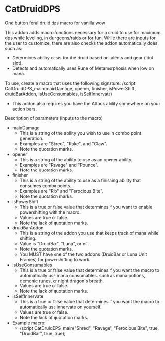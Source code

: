 # CatDruidDPS
One button feral druid dps macro for vanilla wow

This addon adds macro functions necessary for a druid to use for maximum dps while leveling, in dungeons/raids or for fun. While there are inputs for the user to customize, there are also checks the addon automatically does such as:
- Determines ability costs for the druid based on talents and gear (idol slot).
- Detects and automatically uses Rune of Metamorphosis when low on mana.

To use, create a macro that uses the following signature:
/script CatDruidDPS_main(mainDamage, opener, finisher, isPowerShift, druidBarAddon, isUseConsumables, isSelfInnervate)
- This addon also requires you have the Attack ability somewhere on your action bars.

Description of parameters (inputs to the macro)
- mainDamage
   - This is a string of the ability you wish to use in combo point generation.
   - Examples are "Shred", "Rake", and "Claw".
   - Note the quotation marks.
- opener
  - This is a string of the ability to use as an opener ability.
  - Examples are "Ravage" and "Pounce".
  - Note the quotation marks.
- finisher
  - This is a string of the ability to use as a finishing ability that consumes combo points.
  - Examples are "Rip" and "Ferocious Bite".
  - Note the quotation marks.
- isPowerShift
  - This is a true or false value that determines if you want to enable powershifting with the macro.
  - Values are true or false.
  - Note the lack of quotation marks.
- druidBarAddon
  - This is a string of the addon you use that keeps track of mana while shifting.
  - Value is "DruidBar", "Luna", or nil.
  - Note the quotation marks.
  - You MUST have one of the two addons (DruidBar or Luna Unit Frames) for powershifting to work.
- isUseConsumables
  - This is a true or false value that determines if you want the macro to automatically use mana consumables.
    such as mana potions, demonic runes, or night dragon's breath.
  - Values are true or false.
  - Note the lack of quotation marks.
- isSelfInnervate
  - This is a true or false value that determines if you want the macro to automatically use innervate on yourself.
  - Values are true or false.
  - Note the lack of quotation marks.
- Example macro:
   - /script CatDruidDPS_main("Shred", "Ravage", "Ferocious Bite", true, "DruidBar", true, true);
